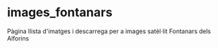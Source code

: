 # images_fontanars
Pàgina llista d'imatges i descarrega per a images satèl·lit Fontanars dels Alforins
